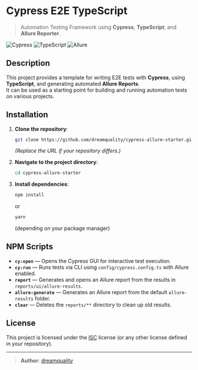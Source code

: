 
# Cypress E2E TypeScript

> Automation Testing Framework using **Cypress**, **TypeScript**, and **Allure Reporter**.

![Cypress](https://img.shields.io/badge/tested_with-cypress-04C38E.svg)
![TypeScript](https://img.shields.io/badge/language-Typescript-blue.svg)
![Allure](https://img.shields.io/badge/report-Allure-orange.svg)

## Description

This project provides a template for writing E2E tests with **Cypress**, using **TypeScript**, and generating automated **Allure Reports**.  
It can be used as a starting point for building and running automation tests on various projects.


## Installation

1. **Clone the repository**:
   ```bash
   git clone https://github.com/dreamquality/cypress-allure-starter.git
   ```
   *(Replace the URL if your repository differs.)*

2. **Navigate to the project directory**:
   ```bash
   cd cypress-allure-starter
   ```

3. **Install dependencies**:
   ```bash
   npm install
   ```
   or
   ```bash
   yarn
   ```
   (depending on your package manager)


## NPM Scripts

- **`cy:open`** — Opens the Cypress GUI for interactive test execution.  
- **`cy:run`** — Runs tests via CLI using `config/cypress.config.ts` with Allure enabled.  
- **`report`** — Generates and opens an Allure report from the results in `reports/ui/allure-results`.  
- **`allure:generate`** — Generates an Allure report from the default `allure-results` folder.  
- **`clear`** — Deletes the `reports/**` directory to clean up old results.


## License
This project is licensed under the [ISC](LICENSE) license (or any other license defined in your repository).

---

> **Author**: [dreamquality](https://github.com/dreamquality)  
